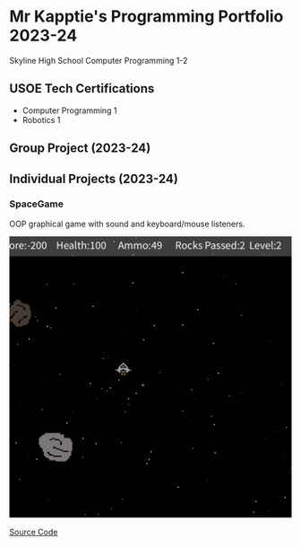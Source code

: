 # Mr Kapptie's Programming Portfolio 2023-24
Skyline High School Computer Programming 1-2

## USOE Tech Certifications
* Computer Programming 1
* Robotics 1 

## Group Project (2023-24)

## Individual Projects (2023-24)

### SpaceGame
OOP graphical game with sound and keyboard/mouse listeners.

![Gameplay](https://github.com/kappter/programmingportfolioA32024/blob/main/images/sg1.png?raw=true)

[Source Code]()
